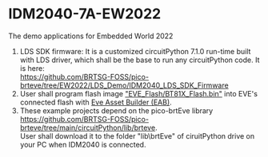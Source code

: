 # IDM2040-7A-EW2022
The demo applications for Embedded World 2022
1. LDS SDK firmware: It is a customized circuitPython 7.1.0 run-time built with LDS driver, which shall be the base to run any circuitPython code. It is here:  
      https://github.com/BRTSG-FOSS/pico-brteve/tree/EW2022/LDS_Demo/IDM2040_LDS_SDK_Firmware   
3. User shall program flash image ["EVE_Flash/BT81X_Flash.bin"](https://github.com/BRTSG-FOSS/pico-brteve/tree/EW2022/EVE_Flash/EVE_Flash)  into EVE's connected flash with [Eve Asset Builder (EAB)](https://brtchip.com/ic-module/toolchains/).   
4. These example projects depend on the pico-brtEve library   
   https://github.com/BRTSG-FOSS/pico-brteve/tree/main/circuitPython/lib/brteve.   
   User shall download it to the folder "lib\brtEve" of ciruitPython drive on your PC when IDM2040 is connected. 
